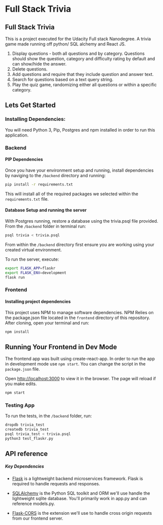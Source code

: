 # Full Stack Trivia

## Full Stack Trivia

This is a project executed for the Udacity Full stack Nanodegree. A trivia game made running off python/ SQL alchemy and React JS.


1) Display questions - both all questions and by category. Questions should show the question, category and difficulty rating by default and can show/hide the answer. 
2) Delete questions.
3) Add questions and require that they include question and answer text.
4) Search for questions based on a text query string.
5) Play the quiz game, randomizing either all questions or within a specific category. 



## Lets Get Started

### Installing Dependencies:

You will need Python 3, Pip, Postgres and npm installed in order to run this application.

### Backend

#### PIP Dependencies

Once you have your environment setup and running, install dependencies by naviging to the `/backend` directory and running:

```bash
pip install -r requirements.txt
```

This will install all of the required packages we selected within the `requirements.txt` file.

#### Database Setup and running the server

With Postgres running, restore a database using the trivia.psql file provided. From the `/backend` folder in terminal run:
```bash
psql trivia < trivia.psql
```

From within the `/backend` directory first ensure you are working using your created virtual environment.

To run the server, execute:

```bash
export FLASK_APP=flaskr
export FLASK_ENV=development
flask run
```

### Frontend

#### Installing project dependencies

This project uses NPM to manage software dependencies. NPM Relies on the package.json file located in the `frontend` directory of this repository. After cloning, open your terminal and run:

```bash
npm install
```

## Running Your Frontend in Dev Mode

The frontend app was built using create-react-app. In order to run the app in development mode use ```npm start```. You can change the script in the ```package.json``` file. 

Open [http://localhost:3000](http://localhost:3000) to view it in the browser. The page will reload if you make edits.<br>

```bash
npm start
```

### Testing App

To run the tests, in the `/backend` folder, run:

```bash
dropdb trivia_test
createdb trivia_test
psql trivia_test < trivia.psql
python3 test_flaskr.py
```


## API reference



##### Key Dependencies

- [Flask](http://flask.pocoo.org/)  is a lightweight backend microservices framework. Flask is required to handle requests and responses.

- [SQLAlchemy](https://www.sqlalchemy.org/) is the Python SQL toolkit and ORM we'll use handle the lightweight sqlite database. You'll primarily work in app.py and can reference models.py. 

- [Flask-CORS](https://flask-cors.readthedocs.io/en/latest/#) is the extension we'll use to handle cross origin requests from our frontend server. 
